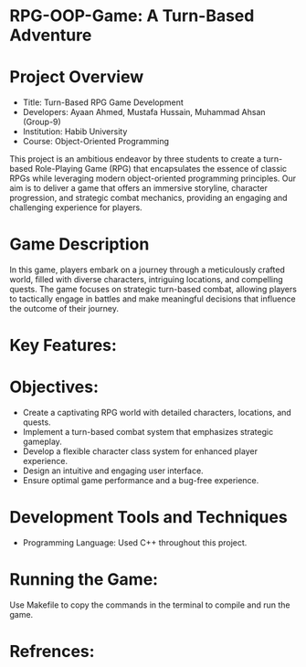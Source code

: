 # RPG-OOP-Game: A Turn-Based Adventure

# Project Overview
- Title: Turn-Based RPG Game Development
- Developers: Ayaan Ahmed, Mustafa Hussain, Muhammad Ahsan (Group-9)
- Institution: Habib University
- Course: Object-Oriented Programming

This project is an ambitious endeavor by three students to create a turn-based Role-Playing Game (RPG) that encapsulates the essence of classic RPGs while leveraging modern object-oriented programming principles. Our aim is to deliver a game that offers an immersive storyline, character progression, and strategic combat mechanics, providing an engaging and challenging experience for players.

# Game Description
In this game, players embark on a journey through a meticulously crafted world, filled with diverse characters, intriguing locations, and compelling quests. The game focuses on strategic turn-based combat, allowing players to tactically engage in battles and make meaningful decisions that influence the outcome of their journey.

# Key Features:


# Objectives:
- Create a captivating RPG world with detailed characters, locations, and quests.
- Implement a turn-based combat system that emphasizes strategic gameplay.
- Develop a flexible character class system for enhanced player experience.
- Design an intuitive and engaging user interface.
- Ensure optimal game performance and a bug-free experience.

# Development Tools and Techniques
- Programming Language: Used C++ throughout this project.


# Running the Game:
Use Makefile to copy the commands in the terminal to compile and run the game.


# Refrences: 



